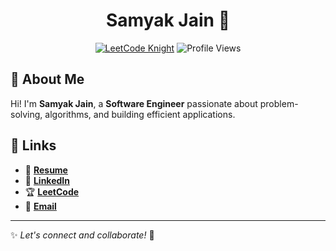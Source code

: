 <h1 align="center">Samyak Jain 🚀</h1>

<p align="center">
  <a href="https://leetcode.com/samyak1409"><img src="https://img.shields.io/badge/LeetCode-Knight-orange?style=for-the-badge&logo=leetcode" alt="LeetCode Knight"></a>
  <img src="https://komarev.com/ghpvc/?username=samyak1409&style=for-the-badge&color=blue" alt="Profile Views" />
</p>

## 👋 About Me
Hi! I'm **Samyak Jain**, a **Software Engineer** passionate about problem-solving, algorithms, and building efficient applications.

## 🔗 Links
- 📄 **[Resume](https://drive.google.com/file/d/1UHCHQsTe7jQk9BSKmZElJ0fucD8wq0Od)**
- 💼 **[LinkedIn](https://linkedin.com/in/samyak1409)**
- 🏆 **[LeetCode](https://leetcode.com/samyak1409)**
- 📧 **[Email](mailto:samyak65400@gmail.com)**

---

✨ _Let's connect and collaborate!_ 🚀
